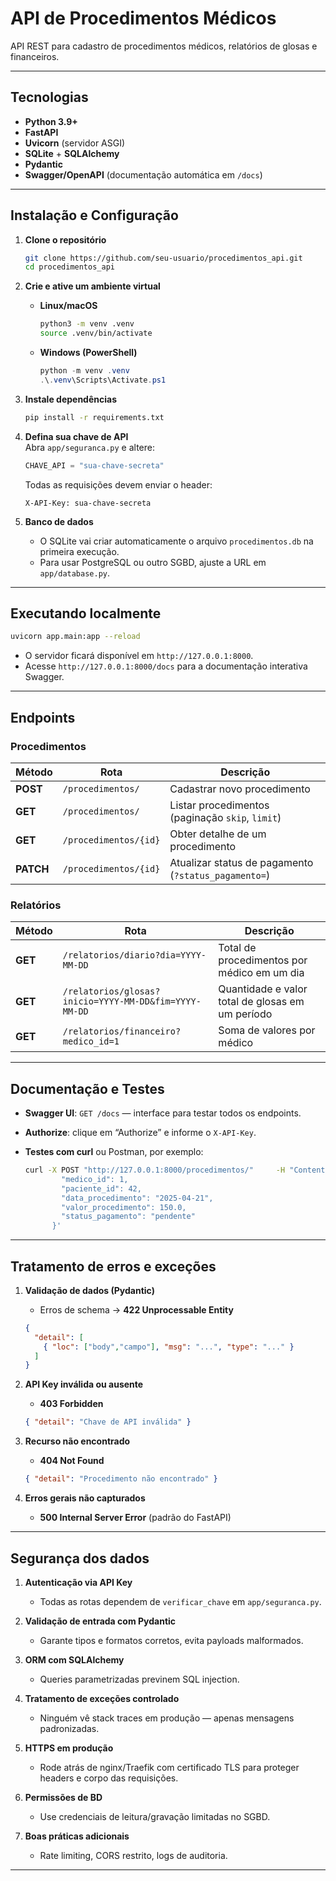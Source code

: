 # API de Procedimentos Médicos

API REST para cadastro de procedimentos médicos, relatórios de glosas e financeiros.

---

## Tecnologias

- **Python 3.9+**  
- **FastAPI**  
- **Uvicorn** (servidor ASGI)  
- **SQLite** + **SQLAlchemy**  
- **Pydantic**  
- **Swagger/OpenAPI** (documentação automática em `/docs`)

---

## Instalação e Configuração

1. **Clone o repositório**  
   ```bash
   git clone https://github.com/seu-usuario/procedimentos_api.git
   cd procedimentos_api
   ```

2. **Crie e ative um ambiente virtual**  
   - **Linux/macOS**  
     ```bash
     python3 -m venv .venv
     source .venv/bin/activate
     ```  
   - **Windows (PowerShell)**  
     ```powershell
     python -m venv .venv
     .\.venv\Scripts\Activate.ps1
     ```  

3. **Instale dependências**  
   ```bash
   pip install -r requirements.txt
   ```

4. **Defina sua chave de API**  
   Abra `app/seguranca.py` e altere:  
   ```python
   CHAVE_API = "sua-chave-secreta"
   ```  
   Todas as requisições devem enviar o header:  
   ```
   X-API-Key: sua-chave-secreta
   ```

5. **Banco de dados**  
   - O SQLite vai criar automaticamente o arquivo `procedimentos.db` na primeira execução.  
   - Para usar PostgreSQL ou outro SGBD, ajuste a URL em `app/database.py`.

---

## Executando localmente

```bash
uvicorn app.main:app --reload
```

- O servidor ficará disponível em `http://127.0.0.1:8000`.  
- Acesse `http://127.0.0.1:8000/docs` para a documentação interativa Swagger.

---

## Endpoints

### Procedimentos

| Método  | Rota                        | Descrição                                           |
|--------|-----------------------------|-----------------------------------------------------|
| **POST**   | `/procedimentos/`         | Cadastrar novo procedimento                         |
| **GET**    | `/procedimentos/`         | Listar procedimentos (paginação `skip`, `limit`)    |
| **GET**    | `/procedimentos/{id}`     | Obter detalhe de um procedimento                    |
| **PATCH**  | `/procedimentos/{id}`     | Atualizar status de pagamento (`?status_pagamento=`) |

### Relatórios

| Método | Rota                                                      | Descrição                                          |
|--------|-----------------------------------------------------------|----------------------------------------------------|
| **GET**    | `/relatorios/diario?dia=YYYY-MM-DD`                     | Total de procedimentos por médico em um dia         |
| **GET**    | `/relatorios/glosas?inicio=YYYY-MM-DD&fim=YYYY-MM-DD`  | Quantidade e valor total de glosas em um período    |
| **GET**    | `/relatorios/financeiro?medico_id=1`                   | Soma de valores por médico                         |

---

## Documentação e Testes

- **Swagger UI**: `GET /docs` — interface para testar todos os endpoints.  
- **Authorize**: clique em “Authorize” e informe o `X-API-Key`.  
- **Testes com curl** ou Postman, por exemplo:

  ```bash
  curl -X POST "http://127.0.0.1:8000/procedimentos/"     -H "Content-Type: application/json"     -H "X-API-Key: sua-chave-secreta"     -d '{
          "medico_id": 1,
          "paciente_id": 42,
          "data_procedimento": "2025-04-21",
          "valor_procedimento": 150.0,
          "status_pagamento": "pendente"
        }'
  ```

---

## Tratamento de erros e exceções

1. **Validação de dados (Pydantic)**  
   - Erros de schema → **422 Unprocessable Entity**  
   ```json
   {
     "detail": [
       { "loc": ["body","campo"], "msg": "...", "type": "..." }
     ]
   }
   ```

2. **API Key inválida ou ausente**  
   - **403 Forbidden**  
   ```json
   { "detail": "Chave de API inválida" }
   ```

3. **Recurso não encontrado**  
   - **404 Not Found**  
   ```json
   { "detail": "Procedimento não encontrado" }
   ```

4. **Erros gerais não capturados**  
   - **500 Internal Server Error** (padrão do FastAPI)

---

## Segurança dos dados

1. **Autenticação via API Key**  
   - Todas as rotas dependem de `verificar_chave` em `app/seguranca.py`.

2. **Validação de entrada com Pydantic**  
   - Garante tipos e formatos corretos, evita payloads malformados.

3. **ORM com SQLAlchemy**  
   - Queries parametrizadas previnem SQL injection.

4. **Tratamento de exceções controlado**  
   - Ninguém vê stack traces em produção — apenas mensagens padronizadas.

5. **HTTPS em produção**  
   - Rode atrás de nginx/Traefik com certificado TLS para proteger headers e corpo das requisições.

6. **Permissões de BD**  
   - Use credenciais de leitura/gravação limitadas no SGBD.

7. **Boas práticas adicionais**  
   - Rate limiting, CORS restrito, logs de auditoria.

---
